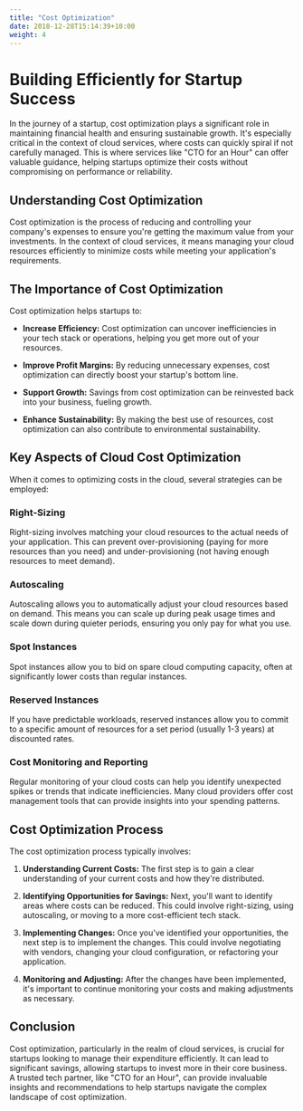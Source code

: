 ```yaml
---
title: "Cost Optimization"
date: 2018-12-28T15:14:39+10:00
weight: 4
---
```


# Building Efficiently for Startup Success

In the journey of a startup, cost optimization plays a significant role in maintaining financial health and ensuring sustainable growth. It's especially critical in the context of cloud services, where costs can quickly spiral if not carefully managed. This is where services like "CTO for an Hour" can offer valuable guidance, helping startups optimize their costs without compromising on performance or reliability.

## Understanding Cost Optimization

Cost optimization is the process of reducing and controlling your company's expenses to ensure you're getting the maximum value from your investments. In the context of cloud services, it means managing your cloud resources efficiently to minimize costs while meeting your application's requirements.

## The Importance of Cost Optimization

Cost optimization helps startups to:

- **Increase Efficiency:** Cost optimization can uncover inefficiencies in your tech stack or operations, helping you get more out of your resources.

- **Improve Profit Margins:** By reducing unnecessary expenses, cost optimization can directly boost your startup's bottom line.

- **Support Growth:** Savings from cost optimization can be reinvested back into your business, fueling growth.

- **Enhance Sustainability:** By making the best use of resources, cost optimization can also contribute to environmental sustainability.

## Key Aspects of Cloud Cost Optimization

When it comes to optimizing costs in the cloud, several strategies can be employed:

### Right-Sizing

Right-sizing involves matching your cloud resources to the actual needs of your application. This can prevent over-provisioning (paying for more resources than you need) and under-provisioning (not having enough resources to meet demand).

### Autoscaling

Autoscaling allows you to automatically adjust your cloud resources based on demand. This means you can scale up during peak usage times and scale down during quieter periods, ensuring you only pay for what you use.

### Spot Instances

Spot instances allow you to bid on spare cloud computing capacity, often at significantly lower costs than regular instances.

### Reserved Instances

If you have predictable workloads, reserved instances allow you to commit to a specific amount of resources for a set period (usually 1-3 years) at discounted rates.

### Cost Monitoring and Reporting

Regular monitoring of your cloud costs can help you identify unexpected spikes or trends that indicate inefficiencies. Many cloud providers offer cost management tools that can provide insights into your spending patterns.

## Cost Optimization Process

The cost optimization process typically involves:

1. **Understanding Current Costs:** The first step is to gain a clear understanding of your current costs and how they're distributed.

2. **Identifying Opportunities for Savings:** Next, you'll want to identify areas where costs can be reduced. This could involve right-sizing, using autoscaling, or moving to a more cost-efficient tech stack.

3. **Implementing Changes:** Once you've identified your opportunities, the next step is to implement the changes. This could involve negotiating with vendors, changing your cloud configuration, or refactoring your application.

4. **Monitoring and Adjusting:** After the changes have been implemented, it's important to continue monitoring your costs and making adjustments as necessary.

## Conclusion

Cost optimization, particularly in the realm of cloud services, is crucial for startups looking to manage their expenditure efficiently. It can lead to significant savings, allowing startups to invest more in their core business. A trusted tech partner, like "CTO for an Hour", can provide invaluable insights and recommendations to help startups navigate the complex landscape of cost optimization.

